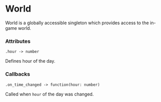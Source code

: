 # World
World is a globally accessible singleton which provides access to the in-game world.


### Attributes

```
.hour -> number
```
Defines hour of the day.


### Callbacks

```
.on_time_changed -> function(hour: number)
```
Called when `hour` of the day was changed.
